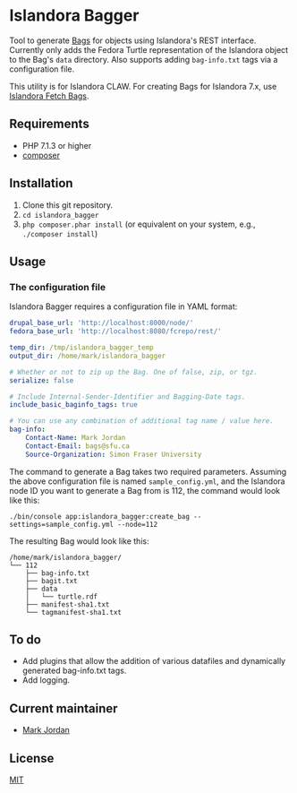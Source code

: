 # Islandora Bagger

Tool to generate [Bags](https://en.wikipedia.org/wiki/BagIt) for objects using Islandora's REST interface. Currently only adds the Fedora Turtle representation of the Islandora object to the Bag's `data` directory. Also supports adding `bag-info.txt` tags via a configuration file.

This utility is for Islandora CLAW. For creating Bags for Islandora 7.x, use [Islandora Fetch Bags](https://github.com/mjordan/islandora_fetch_bags).

## Requirements

* PHP 7.1.3 or higher
* [composer](https://getcomposer.org/)

## Installation

1. Clone this git repository.
1. `cd islandora_bagger`
1. `php composer.phar install` (or equivalent on your system, e.g., `./composer install`)

## Usage

### The configuration file

Islandora Bagger requires a configuration file in YAML format:

```yaml
drupal_base_url: 'http://localhost:8000/node/'
fedora_base_url: 'http://localhost:8080/fcrepo/rest/'

temp_dir: /tmp/islandora_bagger_temp
output_dir: /home/mark/islandora_bagger

# Whether or not to zip up the Bag. One of false, zip, or tgz.
serialize: false

# Include Internal-Sender-Identifier and Bagging-Date tags.
include_basic_baginfo_tags: true

# You can use any combination of additional tag name / value here.
bag-info:
    Contact-Name: Mark Jordan
    Contact-Email: bags@sfu.ca
    Source-Organization: Simon Fraser University
```

The command to generate a Bag takes two required parameters. Assuming the above configuration file is named `sample_config.yml`, and the Islandora node ID you want to generate a Bag from is 112, the command would look like this:

`./bin/console app:islandora_bagger:create_bag --settings=sample_config.yml --node=112`

The resulting Bag would look like this:

```
/home/mark/islandora_bagger/
└── 112
    ├── bag-info.txt
    ├── bagit.txt
    ├── data
    │   └── turtle.rdf
    ├── manifest-sha1.txt
    └── tagmanifest-sha1.txt
```

## To do

* Add plugins that allow the addition of various datafiles and dynamically generated bag-info.txt tags.
* Add logging.

## Current maintainer

* [Mark Jordan](https://github.com/mjordan)

## License

[MIT](https://opensource.org/licenses/MIT)

